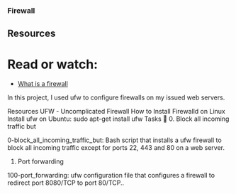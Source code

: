 ### Firewall
## Resources
# Read or watch:
* <a href="https://en.wikipedia.org/wiki/Firewall_%28computing%29">What is a firewall</a>

In this project, I used ufw to configure firewalls on my issued web servers.

Resources
UFW - Uncomplicated Firewall
How to Install Firewalld on Linux
Install ufw on Ubuntu: sudo apt-get install ufw
Tasks 📃
0. Block all incoming traffic but

0-block_all_incoming_traffic_but: Bash script that installs a ufw firewall to block all incoming traffic except for ports 22, 443 and 80 on a web server.
1. Port forwarding

100-port_forwarding: ufw configuration file that configures a firewall to redirect port 8080/TCP to port 80/TCP..
